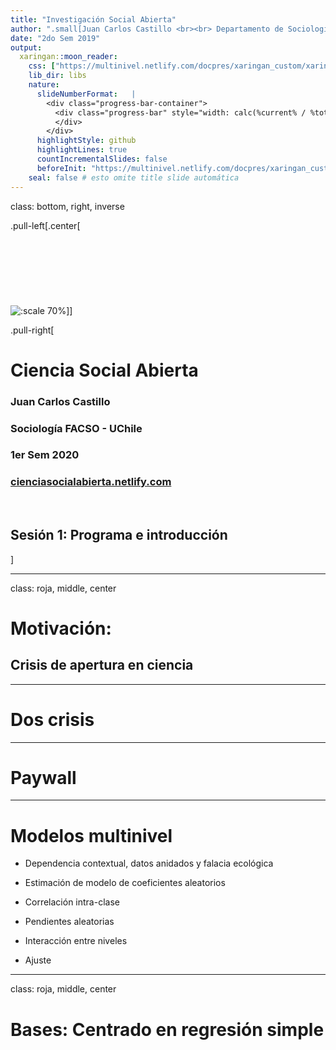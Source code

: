 ```yaml
---
title: "Investigación Social Abierta"
author: ".small[Juan Carlos Castillo <br><br> Departamento de Sociología - UCH / COES <br><br>]"
date: "2do Sem 2019"
output:
  xaringan::moon_reader:
    css: ["https://multinivel.netlify.com/docpres/xaringan_custom/xaringan-themer.css","https://multinivel.netlify.com/docpres/xaringan_custom/progress-bar.css"]
    lib_dir: libs
    nature:
      slideNumberFormat:   |
        <div class="progress-bar-container">
          <div class="progress-bar" style="width: calc(%current% / %total% * 100%);">
          </div>
        </div>
      highlightStyle: github
      highlightLines: true
      countIncrementalSlides: false
      beforeInit: "https://multinivel.netlify.com/docpres/xaringan_custom/macros.js"
    seal: false # esto omite title slide automática
---
```

class: bottom, right, inverse





<!---
Para correr en ATOM
- open terminal, abrir R (simplemente, R y enter)
- rmarkdown::render('static/docpres/07_interacciones/7interacciones.Rmd', 'xaringan::moon_reader')

About macros.js: permite escalar las imágenes como [scale 50%](path to image), hay si que grabar ese archivo js en el directorio.
--->

.pull-left[.center[
<br>
<br>
<br>
<br>
<br>
<br>
<br>
<br>
![:scale 70%](https://cienciasocialabierta.netlify.com/img/hex_multiva.png)]]

.pull-right[
# Ciencia Social Abierta
### Juan Carlos Castillo
### Sociología FACSO - UChile
### 1er Sem 2020
### [cienciasocialabierta.netlify.com](https://cienciasocialabierta.netlify.com)


<br>

## Sesión 1: Programa e introducción

]

---
class: roja, middle, center


# Motivación:

## Crisis de apertura en ciencia


---
# Dos crisis


---
# Paywall










---
# Modelos multinivel

-   Dependencia contextual, datos anidados y falacia ecológica

-   Estimación de modelo de coeficientes aleatorios

-   Correlación intra-clase

-   Pendientes aleatorias

-   Interacción entre niveles

-   Ajuste


---
class: roja, middle, center

# Bases: Centrado en regresión simple
